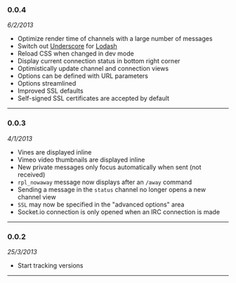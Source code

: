 ### 0.0.4
*6/2/2013*
- Optimize render time of channels with a large number of messages
- Switch out [Underscore](http://underscorejs.org/) for [Lodash](http://lodash.com/)
- Reload CSS when changed in dev mode
- Display current connection status in bottom right corner
- Optimistically update channel and connection views
- Options can be defined with URL parameters
- Options streamlined
- Improved SSL defaults
- Self-signed SSL certificates are accepted by default

---

### 0.0.3
*4/1/2013*
- Vines are displayed inline
- Vimeo video thumbnails are displayed inline
- New private messages only focus automatically when sent (not received)
- `rpl_nowaway` message now displays after an `/away` command
- Sending a message in the `status` channel no longer opens a new channel view
- `SSL` may now be specified in the "advanced options" area
- Socket.io connection is only opened when an IRC connection is made

---

### 0.0.2
*25/3/2013*
- Start tracking versions

---